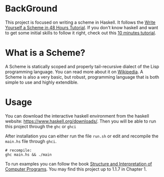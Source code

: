 # BackGround

This project is focused on writing a scheme in Haskell. It follows the [Write Yourself a Scheme in 48 Hours Tutorial](https://en.wikibooks.org/wiki/Write_Yourself_a_Scheme_in_48_Hours). If you don't know haskell and want to get some initial skills to follow it right, check out this [10 minutes tutorial](https://wiki.haskell.org/Learn_Haskell_in_10_minutes).

# What is a Scheme?

A Scheme is statically scoped and properly tail-recursive dialect of the Lisp programming language.
You can read more about it on [Wikipedia](https://en.wikipedia.org/wiki/Scheme_(programming_language)). A Scheme is also a very basic, but robust, programming language that is both simple to use and highly extendible. 

# Usage

You can download the interactive haskell environment from the haskell website: https://www.haskell.org/downloads/. Then you will be able to run this project through the `ghc` or `ghci`

After installation you can either run the file `run.sh` or edit and recompile the `main.hs` file through `ghci`.

```
# recompile:
ghc main.hs && ./main
```



To run examples you can follow the book [Structure and Interpretation of Computer Programs](https://mitpress.mit.edu/sites/default/files/sicp/full-text/book/book.html).
You may find this project up to 1.1.7 in Chapter 1.